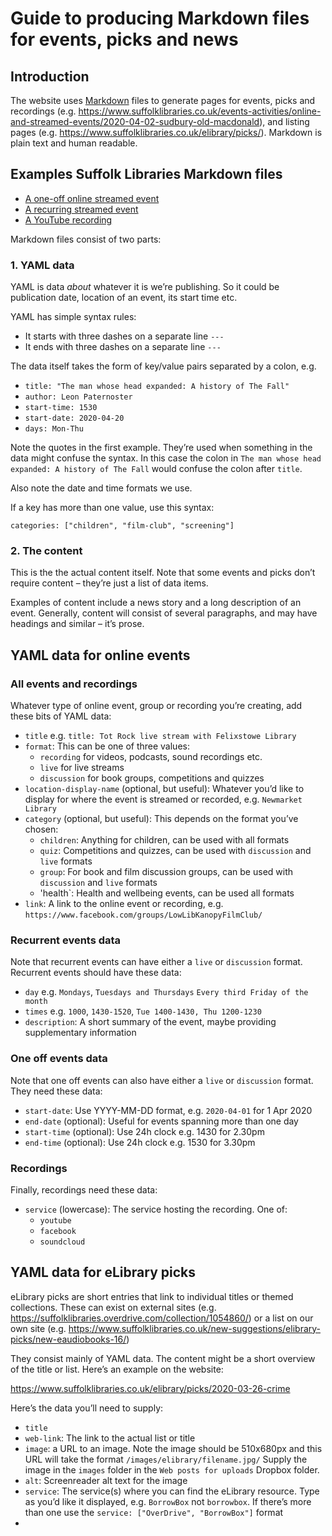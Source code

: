 # Guide to producing Markdown files for events, picks and news

## Introduction

The website uses [Markdown](https://daringfireball.net/projects/markdown/syntax) files to generate pages for events, picks and recordings (e.g. https://www.suffolklibraries.co.uk/events-activities/online-and-streamed-events/2020-04-02-sudbury-old-macdonald), and listing pages (e.g. https://www.suffolklibraries.co.uk/elibrary/picks/). Markdown is plain text and human readable.

## Examples Suffolk Libraries Markdown files

- [A one-off online streamed event](https://raw.githubusercontent.com/suffolklibraries/sljekyll/master/_online-events/lowestoft-2020-04-02-llama-film-screening.md)
- [A recurring streamed event](https://raw.githubusercontent.com/suffolklibraries/sljekyll/master/_online-events/kesgrave-wordplay-livestream.md)
- [A YouTube recording](https://raw.githubusercontent.com/suffolklibraries/sljekyll/master/_online-events/2020-03-29-newmarket-wordplay-video.md)


Markdown files consist of two parts:

### 1. YAML data

YAML is data _about_ whatever it is we’re publishing. So it could be publication date, location of an event, its start time etc.

YAML has simple syntax rules:

- It starts with three dashes on a separate line `---`
- It ends with three dashes on a separate line `---`

The data itself takes the form of key/value pairs separated by a colon, e.g.

- `title: "The man whose head expanded: A history of The Fall"`
- `author: Leon Paternoster`
- `start-time: 1530`
- `start-date: 2020-04-20`
- `days: Mon-Thu`

Note the quotes in the first example. They’re used when something in the data might confuse the syntax. In this case the colon in `The man whose head expanded: A history of The Fall` would confuse the colon after `title`.

Also note the date and time formats we use.

If a key has more than one value, use this syntax:

`categories: ["children", "film-club", "screening"]`

### 2. The content

This is the the actual content itself. Note that some events and picks don’t require content – they’re just a list of data items.

Examples of content include a news story and a long description of an event. Generally, content will consist of several paragraphs, and may have headings and similar – it’s prose.

## YAML data for online events

### All events and recordings

Whatever type of online event, group or recording you’re creating, add these bits of YAML data:

- `title` e.g. `title: Tot Rock live stream with Felixstowe Library`
- `format`: This can be one of three values:
	- `recording` for videos, podcasts, sound recordings etc.
	- `live` for live streams
	- `discussion` for book groups, competitions and quizzes
- `location-display-name` (optional, but useful): Whatever you’d like to display for where the event is streamed or recorded, e.g. `Newmarket Library`
- `category` (optional, but useful): This depends on the format you’ve chosen:
	- `children`: Anything for children, can be used with all formats
	- `quiz`: Competitions and quizzes, can be used with `discussion` and `live` formats
	- `group`: For book and film discussion groups, can be used with `discussion` and `live` formats
	- 'health`: Health and wellbeing events, can be used all formats
- `link`: A link to the online event or recording, e.g. `https://www.facebook.com/groups/LowLibKanopyFilmClub/`

### Recurrent events data

Note that recurrent events can have either a `live` or `discussion` format. Recurrent events should have these data:

- `day` e.g. `Mondays`, `Tuesdays and Thursdays` `Every third Friday of the month`
- `times` e.g. `1000`, `1430-1520`, `Tue 1400-1430, Thu 1200-1230`
- `description`: A short summary of the event, maybe providing supplementary information

### One off events data

Note that one off events can also have either a `live` or `discussion` format. They need these data:

- `start-date`: Use YYYY-MM-DD format, e.g. `2020-04-01` for 1 Apr 2020
- `end-date` (optional): Useful for events spanning more than one day
- `start-time` (optional): Use 24h clock e.g. 1430 for 2.30pm
- `end-time` (optional): Use 24h clock e.g. 1530 for 3.30pm

### Recordings

Finally, recordings need these data:

- `service` (lowercase): The service hosting the recording. One of:
	- `youtube`
	- `facebook`
	- `soundcloud`

## YAML data for eLibrary picks

eLibrary picks are short entries that link to individual titles or themed collections. These can exist on external sites (e.g. https://suffolklibraries.overdrive.com/collection/1054860/) or a list on our own site (e.g. https://www.suffolklibraries.co.uk/new-suggestions/elibrary-picks/new-eaudiobooks-16/)

They consist mainly of YAML data. The content might be a short overview of the title or list. Here’s an example on the website:

https://www.suffolklibraries.co.uk/elibrary/picks/2020-03-26-crime

Here’s the data you’ll need to supply:

- `title`
- `web-link`: The link to the actual list or title
- `image`: a URL to an image. Note the image should be 510x680px and this URL will take the format `/images/elibrary/filename.jpg/` Supply the image in the `images` folder in the `Web posts for uploads` Dropbox folder.
- `alt`: Screenreader alt text for the image
- `service`: The service(s) where you can find the eLibrary resource. Type as you’d like it displayed, e.g. `BorrowBox` not `borrowbox`. If there’s more than one use the `service: ["OverDrive", "BorrowBox"]` format
-
